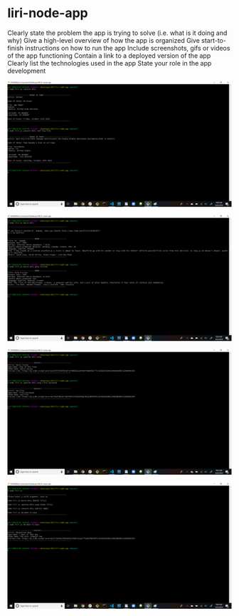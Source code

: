 # liri-node-app


Clearly state the problem the app is trying to solve (i.e. what is it doing and why)
Give a high-level overview of how the app is organized
Give start-to-finish instructions on how to run the app
Include screenshots, gifs or videos of the app functioning
Contain a link to a deployed version of the app
Clearly list the technologies used in the app
State your role in the app development

![LIRI_concert-this](https://github.com/PhillipLaub/liri-node-app/blob/master/Screenshots/LIRI_concert-this.png)

![LIRI_movie-this](https://github.com/PhillipLaub/liri-node-app/blob/master/Screenshots/LIRI_movie-this.png)

![LIRI_spotify-this-song](https://github.com/PhillipLaub/liri-node-app/blob/master/Screenshots/LIRI_spotify-this-song.png)

![LIRI_default&do-what-it-says](https://github.com/PhillipLaub/liri-node-app/blob/master/Screenshots/LIRI_default&do-what-it-says.png)